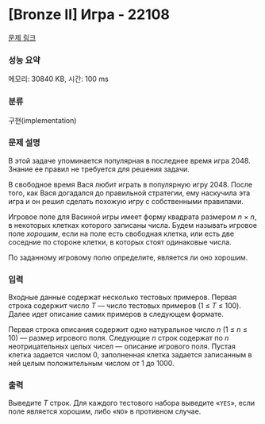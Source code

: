 # [Bronze II] Игра - 22108 

[문제 링크](https://www.acmicpc.net/problem/22108) 

### 성능 요약

메모리: 30840 KB, 시간: 100 ms

### 분류

구현(implementation)

### 문제 설명

<p>В этой задаче упоминается популярная в последнее время игра 2048. Знание ее правил не требуется для решения задачи.</p>

<p>В свободное время Вася любит играть в популярную игру 2048. После того, как Вася догадался до правильной стратегии, ему наскучила эта игра и он решил сделать похожую игру с собственными правилами.</p>

<p>Игровое поле для Васиной игры имеет форму квадрата размером <i>n</i> × <i>n</i>, в некоторых клетках которого записаны числа. Будем называть игровое поле <em>хорошим</em>, если на поле есть свободная клетка, или есть две соседние по стороне клетки, в которых стоят одинаковые числа.</p>

<p>По заданному игровому полю определите, является ли оно хорошим.</p>

### 입력 

 <p>Входные данные содержат несколько тестовых примеров. Первая строка содержит число <i>T</i> — число тестовых примеров (1 ≤ <i>T</i> ≤ 100). Далее идет описание самих примеров в следующем формате.</p>

<p>Первая строка описания содержит одно натуральное число <i>n</i> (1 ≤ <i>n</i> ≤ 10) — размер игрового поля. Следующие <i>n</i> строк содержат по <i>n</i> неотрицательных целых чисел — описание игрового поля. Пустая клетка задается числом 0, заполненная клетка задается записанным в ней целым положительным числом от 1 до 1000.</p>

### 출력 

 <p>Выведите <i>T</i> строк. Для каждого тестового набора выведите «<code>YES</code>», если поле является хорошим, либо «<code>NO</code>» в противном случае.</p>

